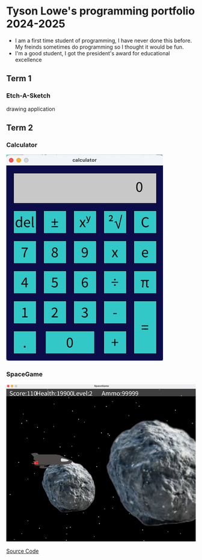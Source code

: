 # Tyson Lowe's programming portfolio 2024-2025
* I am a first time student of programming, I have never done this before. My freinds sometimes do programming so I thought it would be fun. 
* I'm a good student, I got the president's award for educational excellence

## Term 1
### Etch-A-Sketch
drawing application 
## Term 2
### Calculator
![running app](https://github.com/John-Langbert/programmingportfolio/blob/main/images/calculator.png?raw=true)
### SpaceGame
![running game](https://github.com/John-Langbert/programmingportfolio/blob/main/images/SpaceGame.png?raw=true) 

[Source Code]()

